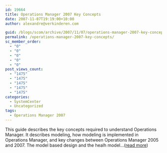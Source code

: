 ```yaml
---
id: 19664
title: Operations Manager 2007 Key Concepts
date: 2007-11-07T19:19:00+10:00
author: alexandre@verkinderen.com

guid: /blogs/scom/archive/2007/11/07/operations-manager-2007-key-concepts.aspx
permalink: /operations-manager-2007-key-concepts/
sc_member_order:
  - "0"
  - "0"
  - "0"
  - "0"
  - "0"
post_views_count:
  - "1475"
  - "1475"
  - "1475"
  - "1475"
  - "1475"
categories:
  - SystemCenter
  - Uncategorized
tags:
  - Operations Manager 2007
---
```

This guide describes the key concepts required to understand Operations Manager. It describes modeling, how modeling is implemented in Operations Manager, and key changes between Operations Manager 2005 and 2007. The model based design and the healh model&#8230;([read more](http://trycatch.be/blogs/scug/archive/2007/11/07/operations-manager-2007-key-concepts.aspx))<img src="http://trycatch.be/aggbug.aspx?PostID=270" width="1" height="1" />
